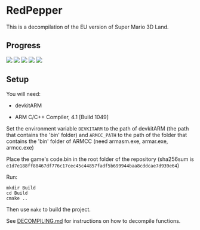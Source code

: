 # RedPepper

This is a decompilation of the EU version of Super Mario 3D Land.

## Progress

<img src ="https://img.shields.io/endpoint?url=https://raw.githubusercontent.com/fruityloops1/RedPepper/master/Data/OK.json&style=flat-square"/>
<img src ="https://img.shields.io/endpoint?url=https://raw.githubusercontent.com/fruityloops1/RedPepper/master/Data/NonMatchingMinor.json&style=flat-square"/>
<img src ="https://img.shields.io/endpoint?url=https://raw.githubusercontent.com/fruityloops1/RedPepper/master/Data/NonMatchingMajor.json&style=flat-square"/>
<img src ="https://img.shields.io/endpoint?url=https://raw.githubusercontent.com/fruityloops1/RedPepper/master/Data/NonMatchingDecompiled.json&style=flat-square"/>
<img src ="https://img.shields.io/endpoint?url=https://raw.githubusercontent.com/fruityloops1/RedPepper/master/Data/NotDecompiled.json&style=flat-square"/>

## Setup

You will need:

- devkitARM

- ARM C/C++ Compiler, 4.1 [Build 1049]

Set the environment variable `DEVKITARM` to the path of devkitARM (the path that contains the 'bin' folder) and `ARMCC_PATH` to the path of the folder that contains the 'bin' folder of ARMCC (need armasm.exe, armar.exe, armcc.exe)

Place the game's code.bin in the root folder of the repository (sha256sum is `e1d7e188ff88467df776c17cec45c44857fadf5b699944baa8cddcae7d939e64`)

Run:

```
mkdir Build
cd Build
cmake ..
```

Then use `make` to build the project.

See [DECOMPILING.md](DECOMPILING.md) for instructions on how to decompile functions.